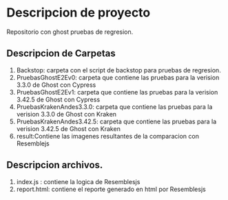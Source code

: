 # Descripcion de proyecto

Repositorio con ghost pruebas de regresion.


## Descripcion de Carpetas

  1. Backstop: carpeta con el script de backstop para pruebas de regresion.
  2. PruebasGhostE2Ev0: carpeta que contiene las pruebas para la verision 3.3.0 de Ghost con Cypress
  3. PruebasGhostE2Ev1: carpeta que contiene las pruebas para la verision 3.42.5 de Ghost con Cypress
  4. PruebasKrakenAndes3.3.0: carpeta que contiene las pruebas para la verision 3.3.0 de Ghost con Kraken
  5. PruebasKrakenAndes3.42.5: carpeta que contiene las pruebas para la verision 3.42.5 de Ghost con Kraken
  6. result:Contiene las imagenes resultantes de la comparacion con Resemblejs
  
## Descripcion archivos.

  1. index.js : contiene la logica de Resemblesjs
  2. report.html: contiene el reporte generado en html por Resemblesjs



